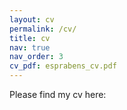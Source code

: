 ```yaml
---
layout: cv
permalink: /cv/
title: cv
nav: true
nav_order: 3
cv_pdf: esprabens_cv.pdf
---
```


Please find my cv here: